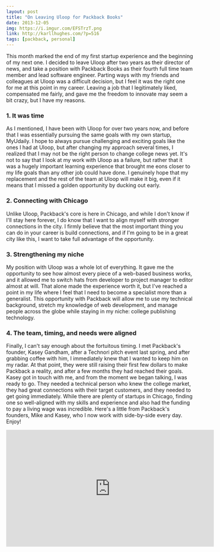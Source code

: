 ```yaml
---
layout: post
title: "On Leaving Uloop for Packback Books"
date: 2013-12-05
img: https://i.imgur.com/EFSTrzT.png
link: http://karllhughes.com/?p=516
tags: [packback, personal]
---
```

This month marked the end of my first startup experience and the beginning of my next one. I decided to leave Uloop after two years as their director of news, and take a position with Packback Books as their fourth full time team member and lead software engineer. Parting ways with my friends and colleagues at Uloop was a difficult decision, but I feel it was the right one for me at this point in my career. Leaving a job that I legitimately liked, compensated me fairly, and gave me the freedom to innovate may seem a bit crazy, but I have my reasons.

### 1\. It was time

As I mentioned, I have been with Uloop for over two years now, and before that I was essentially pursuing the same goals with my own startup, MyUdaily. I hope to always pursue challenging and exciting goals like the ones I had at Uloop, but after changing my approach several times, I realized that I may not be the right person to change college news yet. It's not to say that I look at my work with Uloop as a failure, but rather that it was a hugely important learning experience that brought me eons closer to my life goals than any other job could have done. I genuinely hope that my replacement and the rest of the team at Uloop will make it big, even if it means that I missed a golden opportunity by ducking out early.

### 2\. Connecting with Chicago

Unlike Uloop, Packback's core is here in Chicago, and while I don't know if I'll stay here forever, I do know that I want to align myself with stronger connections in the city. I firmly believe that the most important thing you can do in your career is build connections, and if I'm going to be in a great city like this, I want to take full advantage of the opportunity.

### 3\. Strengthening my niche

My position with Uloop was a whole lot of everything. It gave me the opportunity to see how almost every piece of a web-based business works, and it allowed me to switch hats from developer to project manager to editor almost at will. That alone made the experience worth it, but I've reached a point in my life where I feel that I need to become a specialist more than a generalist. This opportunity with Packback will allow me to use my technical background, stretch my knowledge of web development, and manage people across the globe while staying in my niche: college publishing technology.

### 4\. The team, timing, and needs were aligned

Finally, I can't say enough about the fortuitous timing. I met Packback's founder, Kasey Gandham, after a Technori pitch event last spring, and after grabbing coffee with him, I immediately knew that I wanted to keep him on my radar. At that point, they were still raising their first few dollars to make Packback a reality, and after a few months they had reached their goals. Kasey got in touch with me, and from the moment we began talking, I was ready to go. They needed a technical person who knew the college market, they had great connections with their target customers, and they needed to get going immediately. While there are plenty of startups in Chicago, finding one so well-aligned with my skills and experience and also had the funding to pay a living wage was incredible. Here's a little from Packback's founders, Mike and Kasey, who I now work with side-by-side every day. Enjoy!

<iframe width="560" height="315" src="https://www.youtube.com/embed/JBhgb44P_aI" frameborder="0" allowfullscreen></iframe>
